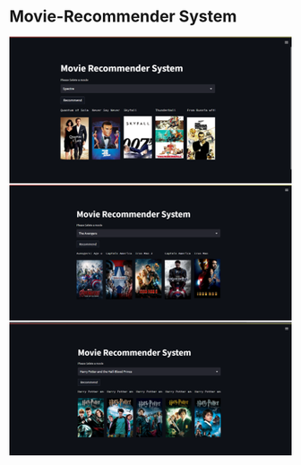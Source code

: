 # Movie-Recommender System

![Screenshot](./movie-recommender1.png)
![Screenshot](./movie-recommender2.png)
![Screenshot](./movie-recommender3.png)
